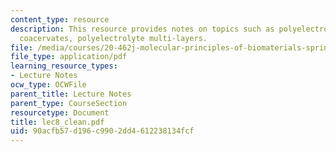 ```yaml
---
content_type: resource
description: This resource provides notes on topics such as polyelectrolyte hydrogels,
  coacervates, polyelectrolyte multi-layers.
file: /media/courses/20-462j-molecular-principles-of-biomaterials-spring-2006/90acfb57d196c9902dd4612238134fcf_lec8_clean.pdf
file_type: application/pdf
learning_resource_types:
- Lecture Notes
ocw_type: OCWFile
parent_title: Lecture Notes
parent_type: CourseSection
resourcetype: Document
title: lec8_clean.pdf
uid: 90acfb57-d196-c990-2dd4-612238134fcf
---
```

